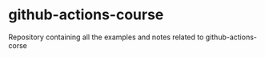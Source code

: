 # github-actions-course
Repository containing all the examples and notes related to github-actions-corse